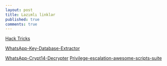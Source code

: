```yaml
---
layout: post
title: Lazımlı linklər
published: true
comments: true
---
```


[Hack Tricks](https://book.hacktricks.xyz/)

[WhatsApp-Key-Database-Extractor](https://github.com/YuvrajRaghuvanshiS/WhatsApp-Key-Database-Extractor)

[WhatsApp-Crypt14-Decrypter](https://github.com/ElDavoo/WhatsApp-Crypt14-Decrypter)
[Privilege-escalation-awesome-scripts-suite](https://github.com/Tib3rius/privilege-escalation-awesome-scripts-suite)

